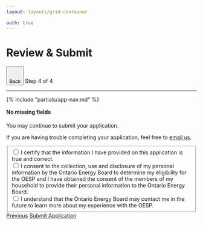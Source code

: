 ```yaml
---
layout: layouts/grid-container

auth: true
---
```

<style>
img {
  cover-fit: contain;
  max-width: 90%;
}
.content {
  display: flex;
  gap: 30px;
}
.two-thirds > div:first-child {
  width: 66%;

}
.two-up.ontario-input {
  margin: 0;
}
h3 {
  margin-bottom: 1rem;
}
h4 {
  margin-top: 1rem;
}

.save:after{
   content: 'Save Draft';
   display: block;
}
.save:focus:after,
.save:active:after{
   content: 'Draft Saved!';
   display: block;
}
</style>
<div class="container">

# Review & Submit
<div class="ontario-step-indicator">
    <div class="ontario-row">
        <div class="ontario-columns ontario-small-12">
            <div class="ontario-step-indicator--with-back-button">
                <button class="ontario-button ontario-button--tertiary">
                    <svg class="ontario-icon" alt="" aria-hidden="true" focusable="false" sol:category="primary" viewBox="0 0 24 24" preserveAspectRatio="xMidYMid meet">  <use href="#ontario-icon-chevron-left"></use> </svg>Back
                </button>
                <span class="ontario-h4">Step&nbsp;4 of&nbsp;4</span>
            </div>
            <hr />
        </div>
    </div>
</div>
{% include "partials/app-nav.md" %}

<div class="ontario-callout">
    <h4 class="ontario-callout__title ontario-h5">No missing fields</h4>
    <p>You may continue to submit your application.</p>

</div>

If you are having trouble completing your application, feel free to [email us](#).

<div class="ontario-form-group">
    <fieldset class="ontario-fieldset">
        <div class="ontario-checkboxes">
            <div class="ontario-checkboxes__item">
                <input class="ontario-checkboxes__input" id="checkbox-option-1" name="options" type="checkbox" value="option-1">
                <label class="ontario-checkboxes__label" for="checkbox-option-1">
                    I certify that the information I have provided on this application is true and correct.
                </label>
            </div>
            <div class="ontario-checkboxes__item">
                <input class="ontario-checkboxes__input" id="checkbox-option-2" name="options" type="checkbox" value="option-2">
                <label class="ontario-checkboxes__label" for="checkbox-option-2">
                    I consent to the collection, use and disclosure of my personal information by the Ontario Energy Board to determine my eligibility for the OESP and I have obtained the consent of the members of my household to provide their personal information to the Ontario Energy Board.
                </label>
            </div>
            <div class="ontario-checkboxes__item">
                <input class="ontario-checkboxes__input" id="checkbox-option-3" name="options" type="checkbox" value="option-3">
                <label class="ontario-checkboxes__label" for="checkbox-option-3">
                    I understand that the Ontario Energy Board may contact me in the future to learn more about my experience with the OESP.
                </label>
            </div>
        </div>
    </fieldset>
</div>

<div class="button-group">
<a href="/app3" class="ontario-button ontario-button--secondary">Previous</a>
<a href="" class="ontario-button ontario-button--primary">Submit Application</a>
</div>
</div>